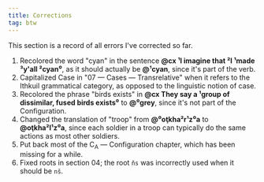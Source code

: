 ```yaml
---
title: Corrections
tag: btw
---
```


This section is a record of all errors I've corrected so far.

<div class="contents [&_em]:text-z-subtitle [&_em]:not-italic">

1. Recolored the word "cyan" in the sentence **@cx ¹I imagine that ²I ¹made
   ³y'all ²cyan⁰**, as it should actually be **@¹cyan**, since it's part of the
   verb.
2. Capitalized Case in "07 — Cases — Transrelative" when it refers to the
   Ithkuil grammatical category, as opposed to the linguistic notion of case.
3. Recolored the phrase "birds exists" in **@cx They say a ¹group of dissimilar,
   fused birds exists⁰** to **@⁰grey**, since it's not part of the
   Configuration.
4. Changed the translation of "troop" from **@⁰oţkha²r¹z⁰a** to
   **@oţkha²l¹z⁰a**, since each soldier in a troop can typically do the same
   actions as most other soldiers.
5. Put back most of the C<sub>A</sub> — Configuration chapter, which has been
   missing for a while.
6. Fixed roots in section 04; the root `ňs` was incorrectly used when it should
   be `nš`.

</div>
